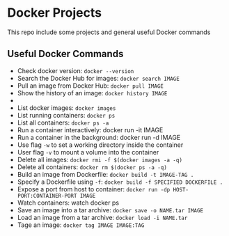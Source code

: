 # Docker Projects

This repo include some projects and general useful Docker commands

## Useful Docker Commands

* Check docker version: `docker --version`
* Search the Docker Hub for images: `docker search IMAGE`
* Pull an image from Docker Hub: `docker pull IMAGE`
* Show the history of an image: `docker history IMAGE`
* 
* List docker images: `docker images`
* List running containers: `docker ps`
* List all containers: `docker ps -a`
* Run a container interactively: docker run -it IMAGE
* Run a container in the background: docker run -d IMAGE
* Use flag `-w` to set a working directory inside the container
* User flag `-v` to mount a volume into the container
* Delete all images: `docker rmi -f $(docker images -a -q)`
* Delete all containers: `docker rm $(docker ps -a -q)`
* Build an image from Dockerfile: `docker build -t IMAGE-TAG .`
* Specify a Dockerfile using `-f`: `docker build -f SPECIFIED DOCKERFILE .`
* Expose a port from host to container: `docker run -dp HOST-PORT:CONTAINER-PORT IMAGE`
* Watch containers: watch docker ps
* Save an image into a tar archive: `docker save -o NAME.tar IMAGE`
* Load an image from a tar archive: `docker load -i NAME.tar`
* Tage an image: `docker tag IMAGE IMAGE:TAG`